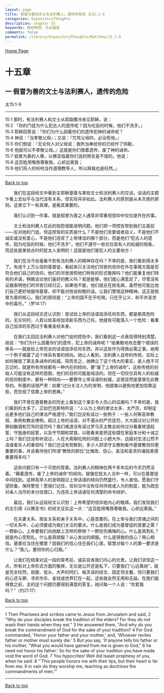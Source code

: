 ```yaml
---
layout: page
title: 假冒为善的文士与法利赛人，遗传的危险 太15:1-9
categories: ExpositoryThoughts
description: chapter 15
keywords: 释经默想，马太福音
comments: false
permalink: /library/ExpositoryThoughts/Matthew/15_1-9
---
```

[ Home Page ]({{site.baseurl}}/index) <br>

<a name="0"></a>
# 十五章 

## 一 假冒为善的文士与法利赛人，遗传的危险

太15:1-9

***

15:1 那时，有法利赛人和文士从耶路撒冷来见耶稣，说：<br>
15:2 「你的门徒为什么犯古人的遗传呢？因为吃饭的时候，他们不洗手。」<br>
15:3 耶稣回答说：「你们为什么因着你们的遗传犯神的诫命呢？<br>
15:4 神说：『当孝敬父母』；又说：『咒骂父母的，必治死他。』<br>
15:5 你们倒说：『无论何人对父母说：我所当奉给你的已经作了供献，<br>
15:6 他就可以不孝敬父母。』这就是你们借着遗传，废了神的诫命。<br>
15:7 假冒为善的人哪，以赛亚指着你们说的预言是不错的。他说：<br>
15:8 这百姓用嘴唇尊敬我，心却远离我；<br>
15:9 他们将人的吩咐当作道理教导人，所以拜我也是枉然。」<br>

***

[Back to top](#0)

&emsp;&emsp;我们在这段经文中看到主耶稣基督与某些文士和法利赛人的交谈。谈话的主题乍看上去似乎与当代没有关系，但实际并非如此。法利赛人的原则是从未灭绝的原则。这里立下一些真理，是极其重要的。

&emsp;&emsp;我们认识到一件事，就是假冒为善之人通常非常重视信仰中仅仅是外在的事。

&emsp;&emsp;文士和法利赛人在此的抱怨很能说明问题。他们把一项控告带到我们主面前——反对祂的门徒。但这控告的实质是什么？不是他们贪婪或者自义，不是他们不诚实或没有爱心，不是他们违背了上帝律法的哪个部分，而是他们“犯古人的遗传，因为吃饭的时候，他们不洗手”。他们不遵守一些仅仅具有人的权威的规条，而这些是某些古时的犹太人发明的！这就是他们冒犯人的主要地方！

&emsp;&emsp;我们在当今丝毫看不到有法利赛人的精神存在吗？不幸的是，我们看到得太多了。有成千上万认信的基督徒，看起来只关注他们邻舍的信仰在外在事情方面是否符合他们自己的信仰。他们的邻舍按照他们特有的形式敬拜吗？他们能重复他们特有的术语，稍微谈论他们喜好的教义吗？若是能够，他们就心满意足了，尽管没有证据表明他们的邻舍已经归正。如果他不能，他们就总在挑毛病，虽然他可能比他们自己更好地服侍基督，却不能对他说和睦的话。让我们警惕这种精神。这正是假冒为善的核心。我们的原则是：“上帝的国不在乎吃喝。只在乎公义、和平并圣灵中的喜乐。”（罗14:17）

&emsp;&emsp;我们从这段经文还认识到：尝试给上帝的话语加添任何东西，都是极其危险的。无论何时，人若以给圣经加添新东西为己任，他就有可能落入一个危险：看重自己加添的东西过于看重圣经本身。

&emsp;&emsp;在我们主回应法利赛人对他门徒的控告中，我们看到这一点表现得特别清楚。祂说：“你们为什么因着你们的遗传，犯上帝的诫命呢？”祂勇敢地攻击整个错误的体系——就是给上帝完全的话语加添任何东西，并以这些作为得救必需之事。祂用一个例子揭露了这个体系有害的倾向。祂让人看到，法利赛人自夸的传统，实际上如何摧毁了第五条诫命的权威。简而言之，祂确立了这个伟大的事实，是人绝不可忘记的，就是所有传统都有一种内在的倾向，要“废了上帝的诫命”。这些传统的创始人可能没有这样的意图，他们的目的可能是纯洁的。但在一切仅仅具有人的权威的信仰制度中，都有一种倾向——要篡夺上帝话语的权威，这很显然是基督在此教导的。布塞的话很严肃：如果“过分关注人为的发明，他就难以避免地更加信靠这些，而忽视了信靠上帝的恩典。”

&emsp;&emsp;我们不曾在基督教会的历史上看到这个事实令人伤心的证据吗？不幸的是，我们看到的太多了。正如巴克斯特所说：“人认为上帝的律法太多、太严厉，却制定出更多他们自己的律法严格遵守。”我们岂没有读过一些例子：一些人何等高举教规、条例和教会律例，超过上帝的话语，对不遵从的严厉惩罚，大大超过对公开的罪如酗酒和咒骂的惩罚吗？我们难道没有读过罗马天主教会如何过分看重修道起誓、守独身的起誓，以及守节期和禁食，以致看来是把这些摆在家庭本分和十诫之上吗？我们岂没有听说过，人在大斋期吃肉的问题上小题大作，远超对生活公然不洁或者杀人的重视吗？我们岂没有观察到，多少人把坚守主教制看作基督教信仰更重要的事，并且看待他们所谓“教牧的职位”比悔改、信心、圣洁和圣灵的诸般美德重要得多吗？

&emsp;&emsp;这些问题只有一个可悲的答案。法利赛人的精神在两千多年后的今天仍然活着。“藉着遗传，废了上帝的诫命”的倾向，就像在犹太人当中一样，可以在基督徒中间找到。这种高举人的发明超过上帝话语的倾向仍然盛行，令人害怕。愿我们守望防备，保持警觉！愿我们记住，信仰当中没有任何传统或人为的制度，能为疏忽对亲人当尽的本分找借口，为违背上帝话语任何清楚的命令辩护。

&emsp;&emsp;最后，我们从这段经文认识到：上帝希望的信仰是内心的敬拜。我们发现我们的主引用《以赛亚书》的经文证实这一点：“这百姓用嘴唇尊敬我，心却远离我。”

&emsp;&emsp;在夫妻关系、朋友关系和亲子关系中，心是首要的。在上帝与我们灵魂之间的一切关系中，心必须要成为我们关注的要点。什么是我们成为基督徒的首要之需？一颗新心。上帝要我们向祂献上怎样的祭物？一颗忧伤痛悔的心。什么是真割礼？就是内心受割礼。什么是真顺服？从心发出的顺服。什么是得救的信心？用心相信。基督应当住在哪里？因我们的信心住在我们心里。智慧对每个人的第一要求是什么？“我儿，要将你的心归我。”

&emsp;&emsp;让我们在结束对这一段的查考前，诚实自省我们内心的光景。让我们坚信这一点，所有对上帝形式方面的敬拜，无论是公开还是私下，只要我们“心远离祂”，就是完全枉然。屈膝、低头、大声的阿们、每天读的经文、固定领主餐，但只要我们的心还与罪、寻欢作乐、金钱或世界钉在一起，这些就全然无用和无益。在我们能得救之前，主的这个问题仍要得到满意的答复。祂问每一个人说：“你爱我吗？”（约21:17）

[Back to top](#0)

***

1 Then Pharisees and scribes came to Jesus from Jerusalem and said, 2 "Why do your disciples break the tradition of the elders? For they do not wash their hands when they eat." 3 He answered them, "And why do you break the commandment of God for the sake of your tradition? 4 For God commanded, 'Honor your father and your mother,' and, 'Whoever reviles father or mother must surely die.' 5 But you say, 'If anyone tells his father or his mother, "What you would have gained from me is given to God," 6 he need not honor his father.' So for the sake of your tradition you have made void the word of God. 7 You hypocrites! Well did Isaiah prophesy of you, when he said: 8 "'This people honors me with their lips, but their heart is far from me; 9 in vain do they worship me, teaching as doctrines the commandments of men.'"

***

[Back to top](#0)
